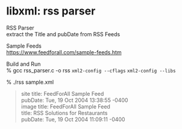 libxml: rss parser
===============

RSS Parser <br/>
extract the Title and pubDate from RSS Feeds  <br/>

Sample Feeds <br/>
https://www.feedforall.com/sample-feeds.htm <br/>

Build and Run <br/>
% gcc  rss_parser.c -o rss `xml2-config --cflags` `xml2-config --libs`

% ./rss sample.xml <br/>
> site title: FeedForAll Sample Feed <br/>
> pubDate: Tue, 19 Oct 2004 13:38:55 -0400 <br/>
> image title: FeedForAll Sample Feed <br/>
> title: RSS Solutions for Restaurants <br/>
> pubDate: Tue, 19 Oct 2004 11:09:11 -0400 <br/>

